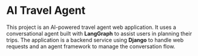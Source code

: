 # AI Travel Agent

This project is an AI-powered travel agent web application. It uses a conversational agent built with **LangGraph** to assist users in planning their trips. The application is a backend service using **Django** to handle web requests and an agent framework to manage the conversation flow.
